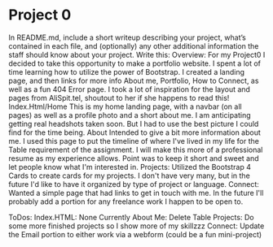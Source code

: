 # Project 0







In README.md, include a short writeup describing your project, what’s contained in each file, and (optionally) any other additional information the staff should know about your project.
    Write this:
Overview: 
    For my Project0 I decided to take this opportunity to make a portfolio website. I spent a lot of time learning how to utilize the power of Bootstrap. I created a landing page, and then links for more info About me, Portfolio, How to Connect, as well as a fun 404 Error page. I took a lot of inspiration for the layout and pages from AliSpit.tel, shoutout to her if she happens to read this!
Index.Html/Home
    This is my home landing page, with a navbar (on all pages) as well as a profile photo and a short about me. I am anticipating getting real headshots taken soon. But I had to use the best picture I could find for the time being. 
About
    Intended to give a bit more information about me. I used this page to put the timeline of where I've lived in my life for the Table requirement of the assignment. I will make this more of a professional resume as my experience allows. Point was to keep it short and sweet and let people know what I'm interested in. 
Projects:
    Utilized the Bootstrap 4 Cards to create cards for my projects. I don't have very many, but in the future I'd like to have it organized by type of project or language.
Connect:
    Wanted a simple page that had links to get in touch with me. In the future I'll probably add a portion for any freelance work I happen to be open to. 



ToDos:
    Index.HTML:
        None Currently
    About Me:
        Delete Table
    Projects:
        Do some more finished projects so I show more of my skillzzz 
    Connect:
        Update the Email portion to either work via a webform (could be a fun mini-project)
    